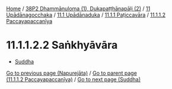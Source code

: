 
[Home](/) / [38P2 Dhammānuloma (1), Dukapaṭṭhānapāḷi (2)](../../../../../38P2.md) / [11 Upādānagocchaka](../../../../11.md) / [11.1 Upādānaduka](../../../11.1.md) / [11.1.1 Paṭiccavāra](../../11.1.1.md) / [11.1.1.2 Paccayapaccanīya](../11.1.1.2.md)

# 11.1.1.2.2 Saṅkhyāvāra

* [Suddha](11.1.1.2.2/Suddha.md)

[Go to previous page (Napurejāta)](11.1.1.2.1/Napurejata.md) / [Go to parent page (11.1.1.2 Paccayapaccanīya)](../11.1.1.2.md) / [Go to next page (Suddha)](11.1.1.2.2/Suddha.md)


